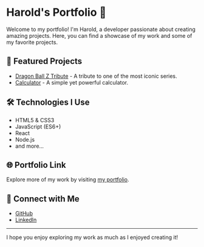 # Harold's Portfolio 🚀

Welcome to my portfolio! I'm Harold, a developer passionate about creating amazing projects. Here, you can find a showcase of my work and some of my favorite projects.

## 🎨 Featured Projects

- [Dragon Ball Z Tribute](https://haroldsg.github.io/Dragon-ball-z-responsive/) - A tribute to one of the most iconic series.
- [Calculator](https://haroldsg.github.io/Calculadora/) - A simple yet powerful calculator.

## 🛠️ Technologies I Use

- HTML5 & CSS3
- JavaScript (ES6+)
- React
- Node.js
- and more...

## 🌐 Portfolio Link

Explore more of my work by visiting [my portfolio](https://haroldsg.github.io/Portafolio/).

## 🤝 Connect with Me

- [GitHub](https://github.com/haroldsg)
- [LinkedIn](https://www.linkedin.com/in/harold-franco-b659132b6/)

---

I hope you enjoy exploring my work as much as I enjoyed creating it!

